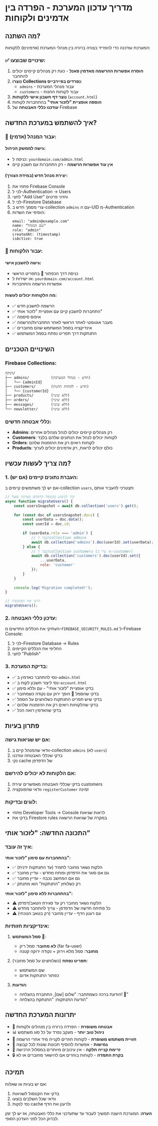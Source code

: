 # מדריך עדכון המערכת - הפרדה בין אדמינים ולקוחות

## מה השתנה?

המערכת עודכנה כדי להפריד בצורה ברורה בין מנהלי המערכת (אדמינים) ללקוחות:

### ✅ שינויים שבוצעו:

1. **הוסרה אפשרות ההרשמה מאדמין פאנל** - כעת רק מנהלים קיימים יכולים להתחבר
2. **נוצרו Collections נפרדים בפיירבייס**:
   - `admins` - עבור מנהלי המערכת
   - `customers` - עבור לקוחות החנות
3. **נוצר דף חשבון אישי ללקוחות** (`account.html`)
4. **הוספה אופציית "לזכור אותי"** בהתחברות לקוחות
5. **עודכנו כללי האבטחה** של Firebase

## איך להשתמש במערכת החדשה?

### 🔧 עבור המנהל (אדמין):

#### גישה לממשק הניהול:
- כניסה ל: `yourdomain.com/admin.html`
- **אין עוד אפשרות הרשמה** - רק התחברות עם חשבון קיים

#### יצירת מנהל חדש (במידת הצורך):
1. פתחי את Firebase Console
2. לכי ל-Authentication → Users
3. לחצי "Add User" והזיני פרטים
4. לכי ל-Firestore Database
5. צרי מסמך חדש ב-collection `admins` עם ה-UID מ-Authentication
6. הוסיפי את השדות:
   ```
   email: "admin@example.com"
   name: "שם המנהל"
   role: "admin"
   createdAt: (timestamp)
   isActive: true
   ```

### 👥 עבור הלקוחות:

#### גישה לחשבון אישי:
- כניסה דרך הכפתור 👤 בתפריט הראשי
- או ישירות ל: `yourdomain.com/account.html`
- אפשרות הרשמה והתחברות

#### מה הלקוחות יכולים לעשות:
- ✅ הרשמה לחשבון חדש
- ✅ התחברות לחשבון קיים עם אופציית "לזכור אותי"
- ✅ איפוס סיסמה
- ✅ מעבר אוטומטי לאתר הראשי לאחר התחברות/הרשמה
- ✅ אינדיקציה בסמל המשתמש שהם מחוברים
- ✅ התנתקות דרך תפריט נפתח בסמל המשתמש

## השינויים הטכניים

### Firebase Collections:
```
דמקה/
├── admins/          (חדש - מנהלי המערכת)
│   └── {adminId}
├── customers/       (חדש - לקוחות החנות)
│   └── {customerId}
├── products/        (ללא שינוי)
├── orders/          (ללא שינוי)
├── messages/        (ללא שינוי)
└── newsletter/      (ללא שינוי)
```

### כללי אבטחה חדשים:
- **Admins**: רק מנהלים קיימים יכולים לנהל מנהלים אחרים
- **Customers**: לקוחות יכולים לנהל את הנתונים שלהם בלבד
- **Orders**: לקוחות רואים רק את ההזמנות שלהם
- **Products**: כולם יכולים לראות, רק אדמינים יכולים לערוך

## מה צריך לעשות עכשיו?

### 1. העברת נתונים קיימים (אם יש):
אם יש לך משתמשים קיימים ב-collection `users`, תצטרכי להעביר אותם:

```javascript
// קוד לביצוע בקונסול הדפדפן באדמין פאנל
async function migrateUsers() {
    const usersSnapshot = await db.collection('users').get();
    
    for (const doc of usersSnapshot.docs) {
        const userData = doc.data();
        const userId = doc.id;
        
        if (userData.role === 'admin') {
            // העבר לcollection admins
            await db.collection('admins').doc(userId).set(userData);
        } else {
            // העבר לcollection customers (או צרי כ-customer)
            await db.collection('customers').doc(userId).set({
                ...userData,
                role: 'customer'
            });
        }
    }
    
    console.log('Migration completed!');
}

// הרצי את הפונקציה
migrateUsers();
```

### 2. עדכון כללי האבטחה:
העתיקי את הכללים החדשים מ-`FIREBASE_SECURITY_RULES.md` ל-Firebase Console:
1. לכי ל-Firestore Database → Rules
2. החליפי את הכללים הקיימים
3. לחצי "Publish"

### 3. בדיקת המערכת:
- ✅ נסי להתחבר כאדמין ב-`admin.html`
- ✅ נסי ליצור חשבון לקוח ב-`account.html`
- ✅ בדקי אופציית "לזכור אותי" - עם וללא סימון
- ✅ בדקי שהסמל 👤 הופך ירוק עם נקודה כשמחובר
- ✅ בדקי שיש תפריט התנתקות כשלוחצים על הסמל
- ✅ בדקי שהלקוחות רואים רק את ההזמנות שלהם  
- ✅ בדקי שהאדמין רואה הכל

## פתרון בעיות

### אם יש שגיאות גישה:
1. וודאי שהמנהל קיים ב-collection `admins` (לא `users`)
2. בדקי שכללי האבטחה עודכנו
3. נקי cache של הדפדפן

### אם הלקוחות לא יכולים להירשם:
1. בדקי שכללי האבטחה מאפשרים יצירת customers
2. וודאי שהפונקציה `registerCustomer` זמינה

### לוגים ובדיקות:
- פתחי Developer Tools → Console לראות שגיאות
- בדקי את Firestore rules במקרה של שגיאות הרשאה

## התכונה החדשה: "לזכור אותי"

### איך זה עובד:

**בהתחברות עם סימון "לזכור אותי":**
- ✅ הלקוח נשאר מחובר לתמיד (עד התנתקות ידנית)
- ✅ גם אם סוגר את הדפדפן ופותח מחדש - עדיין מחובר
- ✅ גם אם המחשב נכבה - עדיין מחובר
- ✅ רק כשלוחץ "התנתקות" הוא מתנתק

**בהתחברות ללא סימון "לזכור אותי":**
- ⚠️ הלקוח נשאר מחובר רק עד סגירת הטאב/דפדפן
- ⚠️ כל פתיחה חדשה של הדפדפן - צריך להתחבר מחדש
- ⚠️ עם רענון הדף - עדיין מחובר (רק בטאב הנוכחי)

### אינדיקציות חזותיות:

1. **סמל המשתמש** 👤:
   - **לא מחובר**: סמל ריק (far fa-user)
   - **מחובר**: סמל מלא וירוק + נקודה ירוקה קטנה

2. **תפריט נפתח** (כשלוחצים על סמל מחובר):
   - שם המשתמש
   - כפתור התנתקות אדום

3. **הודעות**:
   - הודעת ברכה כשמתחבר: "שלום [שם], התחברת בהצלחה! 🎉"
   - הודעת התנתקות: "התנתקת בהצלחה"

## יתרונות המערכת החדשה

- 🔐 **אבטחה משופרת** - הפרדה ברורה בין מנהלים ולקוחות
- 📊 **ניהול טוב יותר** - מעקב נפרד על כל סוג משתמש
- 🎯 **חוויית משתמש משופרת** - לקוחות חוזרים לקנייה מיד אחרי הרשמה
- 🚀 **גמישות** - אפשרות להוסיף תכונות שונות לכל קבוצה
- 🛒 **זרימת קנייה חלקה** - אין עיכובים מיותרים במסלול הרכישה
- 🔒 **בקרת התמדה** - לקוחות בוחרים אם להישאר מחוברים או לא

## תמיכה

אם יש בעיות או שאלות:
1. בדקי את הקונסול לשגיאות
2. וודאי שכל השלבים בוצעו
3. נסי לנקות cache ולרענן את הדף

**הערה**: המערכת הישנה תמשיך לעבוד עד שתעדכני את כללי האבטחה, אז יש לך זמן לבדוק הכל לפני העדכון הסופי. 